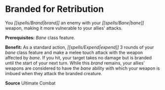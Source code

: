 ﻿---
cssclass: [feats]

---
# Branded for Retribution

You _[[spells/Brand|brand]]_ an enemy with your _[[spells/Bane|bane]]_ weapon, making it more vulnerable to your allies' attacks.

**Prerequisites:** _Bane_ class feature.

**Benefit:** As a standard action, _[[spells/Expend|expend]]_ 3 rounds of your _bane_ class feature and make a melee touch attack with the weapon affected by _bane_. If you hit, your target takes no damage but is branded until the start of your next turn. While this _brand_ remains, your allies' weapons are considered to have the _bane_ ability with which your weapon is imbued when they attack the branded creature.

**Source** Ultimate Combat